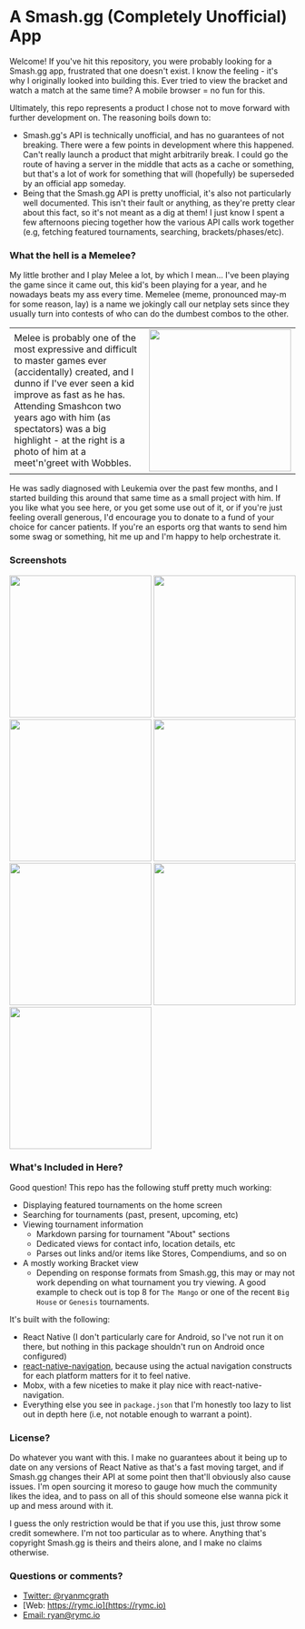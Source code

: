 # A Smash.gg (Completely Unofficial) App
Welcome! If you've hit this repository, you were probably looking for a Smash.gg app, frustrated that one doesn't exist. I know the feeling - it's why I originally looked into building this. Ever tried to view the bracket and watch a match at the same time? A mobile browser = no fun for this.

Ultimately, this repo represents a product I chose not to move forward with further development on. The reasoning boils down to:

- Smash.gg's API is technically unofficial, and has no guarantees of not breaking. There were a few points in development where this happened. Can't really launch a product that might arbitrarily break. I could go the route of having a server in the middle that acts as a cache or something, but that's a lot of work for something that will (hopefully) be superseded by an official app someday.
- Being that the Smash.gg API is pretty unofficial, it's also not particularly well documented. This isn't their fault or anything, as they're pretty clear about this fact, so it's not meant as a dig at them! I just know I spent a few afternoons piecing together how the various API calls work together (e.g, fetching featured tournaments, searching, brackets/phases/etc).

### What the hell is a Memelee?
My little brother and I play Melee a lot, by which I mean... I've been playing the game since it came out, this kid's been playing for a year, and he nowadays beats my ass every time.  Memelee (meme, pronounced may-m for some reason, lay) is a name we jokingly call our netplay sets since they usually turn into contests of who can do the dumbest combos to the other.

|   |   |
| --- | -------- |
| Melee is probably one of the most expressive and difficult to master games ever (accidentally) created, and I dunno if I've ever seen a kid improve as fast as he has. Attending Smashcon two years ago with him (as spectators) was a big highlight - at the right is a photo of him at a meet'n'greet with Wobbles. | <img src="https://rymc.io/smashgg/jakepg.jpg" width="250"> |

He was sadly diagnosed with Leukemia over the past few months, and I started building this around that same time as a small project with him. If you like what you see here, or you get some use out of it, or if you're just feeling overall generous, I'd encourage you to donate to a fund of your choice for cancer patients. If you're an esports org that wants to send him some swag or something, hit me up and I'm happy to help orchestrate it.

### Screenshots
<img src="https://rymc.io/smashgg/1.png" width="250"> <img src="https://rymc.io/smashgg/2.png" width="250">
<img src="https://rymc.io/smashgg/3.png" width="250"> <img src="https://rymc.io/smashgg/4.png" width="250">
<img src="https://rymc.io/smashgg/5.png" width="250"> <img src="https://rymc.io/smashgg/6.png" width="250">
<img src="https://rymc.io/smashgg/7.png" width="250">

### What's Included in Here?
Good question! This repo has the following stuff pretty much working:

- Displaying featured tournaments on the home screen
- Searching for tournaments (past, present, upcoming, etc)
- Viewing tournament information
    - Markdown parsing for tournament "About" sections
    - Dedicated views for contact info, location details, etc
    - Parses out links and/or items like Stores, Compendiums, and so on
- A mostly working Bracket view
    - Depending on response formats from Smash.gg, this may or may not work depending on what tournament you try viewing. A good example to check out is top 8 for `The Mango` or one of the recent `Big House` or `Genesis` tournaments.

It's built with the following:

- React Native (I don't particularly care for Android, so I've not run it on there, but nothing in this package shouldn't run on Android once configured)
- [react-native-navigation](https://github.com/wix/react-native-navigation), because using the actual navigation constructs for each platform matters for it to feel native.
- Mobx, with a few niceties to make it play nice with react-native-navigation.
- Everything else you see in `package.json` that I'm honestly too lazy to list out in depth here (i.e, not notable enough to warrant a point).

### License?
Do whatever you want with this. I make no guarantees about it being up to date on any versions of React Native as that's a fast moving target, and if Smash.gg changes their API at some point then that'll obviously also cause issues. I'm open sourcing it moreso to gauge how much the community likes the idea, and to pass on all of this should someone else wanna pick it up and mess around with it.

I guess the only restriction would be that if you use this, just throw some credit somewhere. I'm not too particular as to where. Anything that's copyright Smash.gg is theirs and theirs alone, and I make no claims otherwise.

### Questions or comments?
- [Twitter: @ryanmcgrath](https://twitter.com/ryanmcgrath/)
- [Web: https://rymc.io](https://rymc.io)
- [Email: ryan@rymc.io](mailto:ryan@rymc.io)
